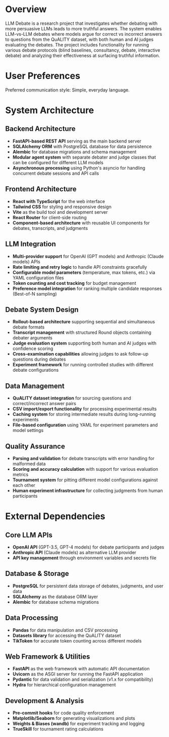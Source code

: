 # Overview

LLM Debate is a research project that investigates whether debating with more persuasive LLMs leads to more truthful answers. The system enables LLM-vs-LLM debates where models argue for correct vs incorrect answers to questions from the QuALITY dataset, with both human and AI judges evaluating the debates. The project includes functionality for running various debate protocols (blind baselines, consultancy, debate, interactive debate) and analyzing their effectiveness at surfacing truthful information.

# User Preferences

Preferred communication style: Simple, everyday language.

# System Architecture

## Backend Architecture
- **FastAPI-based REST API** serving as the main backend server
- **SQLAlchemy ORM** with PostgreSQL database for data persistence
- **Alembic** for database migrations and schema management
- **Modular agent system** with separate debater and judge classes that can be configured for different LLM models
- **Asynchronous processing** using Python's asyncio for handling concurrent debate sessions and API calls

## Frontend Architecture
- **React with TypeScript** for the web interface
- **Tailwind CSS** for styling and responsive design
- **Vite** as the build tool and development server
- **React Router** for client-side routing
- **Component-based architecture** with reusable UI components for debates, transcripts, and judgments

## LLM Integration
- **Multi-provider support** for OpenAI (GPT models) and Anthropic (Claude models) APIs
- **Rate limiting and retry logic** to handle API constraints gracefully
- **Configurable model parameters** (temperature, max tokens, etc.) via YAML configuration files
- **Token counting and cost tracking** for budget management
- **Preference model integration** for ranking multiple candidate responses (Best-of-N sampling)

## Debate System Design
- **Rollout-based architecture** supporting sequential and simultaneous debate formats
- **Transcript management** with structured Round objects containing debater arguments
- **Judge evaluation system** supporting both human and AI judges with confidence scoring
- **Cross-examination capabilities** allowing judges to ask follow-up questions during debates
- **Experiment framework** for running controlled studies with different debate configurations

## Data Management
- **QuALITY dataset integration** for sourcing questions and correct/incorrect answer pairs
- **CSV import/export functionality** for processing experimental results
- **Caching system** for storing intermediate results during long-running experiments
- **File-based configuration** using YAML for experiment parameters and model settings

## Quality Assurance
- **Parsing and validation** for debate transcripts with error handling for malformed data
- **Scoring and accuracy calculation** with support for various evaluation metrics
- **Tournament system** for pitting different model configurations against each other
- **Human experiment infrastructure** for collecting judgments from human participants

# External Dependencies

## Core LLM APIs
- **OpenAI API** (GPT-3.5, GPT-4 models) for debate participants and judges
- **Anthropic API** (Claude models) as alternative LLM provider
- **API key management** through environment variables and secrets file

## Database & Storage
- **PostgreSQL** for persistent data storage of debates, judgments, and user data
- **SQLAlchemy** as the database ORM layer
- **Alembic** for database schema migrations

## Data Processing
- **Pandas** for data manipulation and CSV processing
- **Datasets library** for accessing the QuALITY dataset
- **TikToken** for accurate token counting across different models

## Web Framework & Utilities
- **FastAPI** as the web framework with automatic API documentation
- **Uvicorn** as the ASGI server for running the FastAPI application
- **Pydantic** for data validation and serialization (v1.x for compatibility)
- **Hydra** for hierarchical configuration management

## Development & Analysis
- **Pre-commit hooks** for code quality enforcement
- **Matplotlib/Seaborn** for generating visualizations and plots
- **Weights & Biases (wandb)** for experiment tracking and logging
- **TrueSkill** for tournament rating calculations
